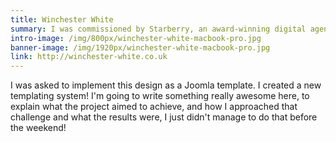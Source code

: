 ```yaml
---
title: Winchester White
summary: I was commissioned by Starberry, an award-winning digital agency specialising in estate agents sites, to implement their designs using Joomla. I delivered a fast, responsive and UX-driven site for their client.
intro-image: /img/800px/winchester-white-macbook-pro.jpg
banner-image: /img/1920px/winchester-white-macbook-pro.jpg
link: http://winchester-white.co.uk
---
```


I was asked to implement this design as a Joomla template. I created a new templating system! I'm going to write something really awesome here, to explain what the project aimed to achieve,
and how I approached that challenge and what the results were, I just didn't manage to do that before the weekend!


<figure><img src="/img/1920px/winchester-white-macbook-pro" alt="" /></figure>
